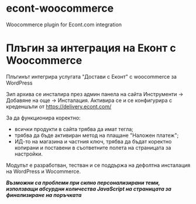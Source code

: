 # econt-woocommerce
Woocommerce plugin for Econt.com integration

# Плъгин за интеграция на Еконт с Woocommerce
Плъгинът интегрира услугата "Достави с Еконт" с woocommerce за WordPress

Зип архива се инсталира през админ панела на сайта Инструменти -> Добавяне на още -> Инсталация. Активира се и се конфигурира с креденшъли от https://delivery.econt.com/

За да функционира коректно:

* всички продукти в сайта трябва да имат тегла;
* трябва да бъде активиран метод на плащане "Наложен платеж";
* ИД-то на магазина и частния ключ, трябва да бъдат коректно копирани и поставени в съответните полета на страницата за настройки.

Модулът е разработван, тестван и се поддържа на дефолтна инсталация на WordPress и Wocommerce. 

___Възможни са проблеми при силно персонализирани теми, използващи абсурдни количества JavaScript на страницата за финализиране на поръчката___
